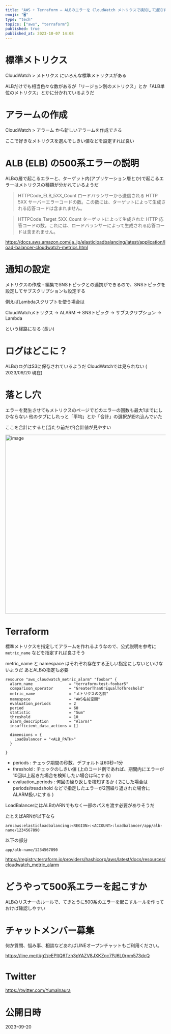 ```yaml
---
title: "AWS + Terraform – ALBのエラーを CloudWatch メトリクスで検知して通知する"
emoji: "🖥"
type: "tech"
topics: ["aws", "terraform"]
published: true
published_at: 2023-10-07 14:08
---
```


# 標準メトリクス

CloudWatch > メトリクス にいろんな標準メトリクスがある

ALBだけでも相当色々な数があるが「リージョン別のメトリクス」とか「ALB単位のメトリクス」とかに分かれているようだ

# アラームの作成

CloudWatch > アラーム から新しいアラームを作成できる

ここで好きなメトリクスを選んでしきい値などを設定すれば良い


#  ALB (ELB) の500系エラーの説明

ALBの層で起こるエラーと、ターゲット内(アプリケーション層とか)で起こるエラーはメトリクスの種類が分かれているようだ

> HTTPCode_ELB_5XX_Count
>ロードバランサーから送信される HTTP 5XX サーバーエラーコードの数。この数には、ターゲットによって生成される応答コードは含まれません。

> HTTPCode_Target_5XX_Count
> ターゲットによって生成された HTTP 応答コードの数。これには、ロードバランサーによって生成される応答コードは含まれません。

https://docs.aws.amazon.com/ja_jp/elasticloadbalancing/latest/application/load-balancer-cloudwatch-metrics.html

# 通知の設定

メトリクスの作成・編集でSNSトピックとの連携ができるので、SNSトピックを設定してサブスクリプションも設定する

例えばLambdaスクリプトを使う場合は

CloudWatchメトリクス -> ALARM -> SNSトピック -> サブスクリプション -> Lambda 

という経路になる (長い)

# ログはどこに？

ALBのログはS3に保存されているようだ
CloudWatchでは見られない ( 2023/09/20 現在)

# 落とし穴

エラーを発生させてもメトリクスのページでどのエラーの回数も最大1までにしかならない
他のタブにしれっと「平均」とか「合計」の選択が紛れ込んでいた

ここを合計にすると(当たり前だが)合計値が見やすい


<img width="563" alt="image" src="https://github.com/YumaInaura/YumaInaura/assets/13635059/66b26c2f-6c98-4eb2-967f-28c09cca5b2b">


# Terraform

標準メトリクスを指定してアラームを作れるようなので、公式説明を参考に `metric_name` などを指定すれば良さそう

metric_name と namespace はそれぞれ存在する正しい指定にしないといけないようだ
あとALBの指定も必要

```
resource "aws_cloudwatch_metric_alarm" "foobar" {
  alarm_name                = "terraform-test-foobar5"
  comparison_operator       = "GreaterThanOrEqualToThreshold"
  metric_name               = "メトリクスの名前"
  namespace                 = "AWS名前空間"
  evaluation_periods        = 2
  period                    = 60
  statistic                 = "Sum"
  threshold                 = 10
  alarm_description         = "Alarm!"
  insufficient_data_actions = []

  dimensions = {
    LoadBalancer = "<ALB_PATH>"
  }

}
```

- periods : チェック期間の秒数、デフォルトは60秒=1分
- threshold : チェックのしきい値 (上のコード例であれば、期間内にエラーが10回以上起きた場合を検知したい場合は5にする)
- evaluation_periods : 何回の繰り返しを検知するか ( 2にした場合は periods/treadshold などで指定したエラーが2回繰り返された場合にALARM扱いにする )

LoadBalancerにはALBのARNでもなく一部のパスを渡す必要がありそうだ

たとえばARNが以下なら

```
arn:aws:elasticloadbalancing:<REGION>:<ACCOUNT>:loadbalancer/app/alb-name/1234567890
```

以下の部分

 `app/alb-name/1234567890`

https://registry.terraform.io/providers/hashicorp/aws/latest/docs/resources/cloudwatch_metric_alarm

# どうやって500系エラーを起こすか

ALBのリスナーのルールで、てきとうに500系のエラーを起こすルールを作っておけば確認しやすい

# チャットメンバー募集


何か質問、悩み事、相談などあればLINEオープンチャットもご利用ください。

https://line.me/ti/g2/eEPltQ6Tzh3pYAZV8JXKZqc7PJ6L0rpm573dcQ


# Twitter

https://twitter.com/YumaInaura


# 公開日時

2023-09-20
